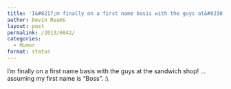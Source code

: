 ```yaml
---
title: 'I&#8217;m finally on a first name basis with the guys at&#8230;'
author: Devin Reams
layout: post
permalink: /2013/6042/
categories:
  - Humor
format: status
---
```

I&#8217;m finally on a first name basis with the guys at the sandwich shop! &#8230;assuming my first name is &#8220;Boss&#8221;. :\